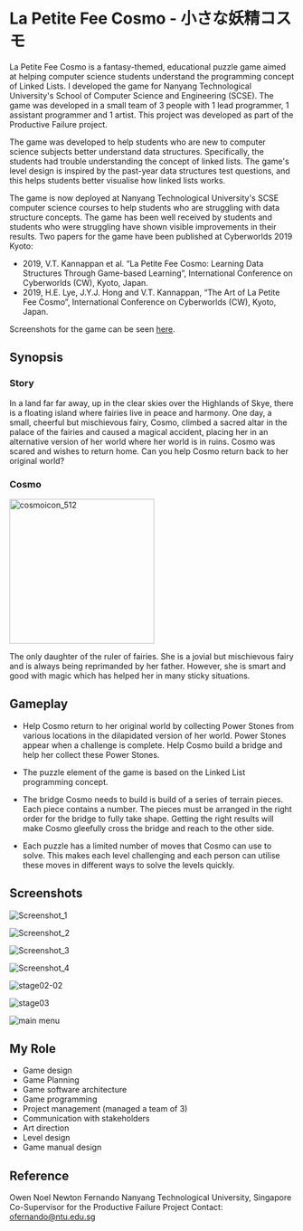 # La Petite Fee Cosmo - 小さな妖精コスモ

La Petite Fee Cosmo is a fantasy-themed, educational puzzle game aimed at helping computer science students understand the programming concept of Linked Lists. I developed the game for Nanyang Technological University's School of Computer Science and Engineering (SCSE). The game was developed in a small team of 3 people with 1 lead programmer, 1 assistant programmer and 1 artist. This project was developed as part of the Productive Failure project.

The game was developed to help students who are new to computer science subjects better understand data structures. Specifically, the students had trouble understanding the concept of linked lists. The game's level design is inspired by the past-year data structures test questions, and this helps students better visualise how linked lists works.

The game is now deployed at Nanyang Technological University's SCSE computer science courses to help students who are struggling with data structure concepts. The game has been well received by students and students who were struggling have shown visible improvements in their results. Two papers for the game have been published at Cyberworlds 2019 Kyoto:

- 2019, V.T. Kannappan et al. “La Petite Fee Cosmo: Learning Data Structures Through Game-based Learning”, International Conference on Cyberworlds (CW), Kyoto, Japan.
- 2019, H.E. Lye, J.Y.J. Hong and V.T. Kannappan, “The Art of La Petite Fee Cosmo”, International Conference on Cyberworlds (CW), Kyoto, Japan.

Screenshots for the game can be seen [here](#Screenshots).

## Synopsis
### Story
In a land far far away, up in the clear skies over the Highlands of Skye, there is a floating island where fairies live in peace and harmony. One day, a small, cheerful but mischievous fairy, Cosmo, climbed a sacred altar in the palace of the fairies and caused a magical accident, placing her in an alternative version of her world where her world is in ruins. Cosmo was scared and wishes to return home. Can you help Cosmo return back to her original world?

### Cosmo
<img width="256" alt="cosmoicon_512" src="https://user-images.githubusercontent.com/9075833/225967959-4319d4f5-44d3-49e2-9e35-63cbe330ffd3.png">

The only daughter of the ruler of fairies. She is a jovial but mischievous fairy and is always being reprimanded by her father. However, she is smart and good with magic which has helped her in many sticky situations.

## Gameplay
- Help Cosmo return to her original world by collecting Power Stones from various locations in the dilapidated version of her world. Power Stones appear when a challenge is complete. Help Cosmo build a bridge and help her collect these Power Stones.

- The puzzle element of the game is based on the Linked List programming concept.

- The bridge Cosmo needs to build is build of a series of terrain pieces. Each piece contains a number. The pieces must be arranged in the right order for the bridge to fully take shape. Getting the right results will make Cosmo gleefully cross the bridge and reach to the other side.

- Each puzzle has a limited number of moves that Cosmo can use to solve. This makes each level challenging and each person can utilise these moves in different ways to solve the levels quickly.

## Screenshots
![Screenshot_1](https://user-images.githubusercontent.com/9075833/225989141-3d0d654c-e504-445b-95d2-65e730528e0d.png)

![Screenshot_2](https://user-images.githubusercontent.com/9075833/225989154-d873e398-f52f-4296-9410-98786feaf846.png)

![Screenshot_3](https://user-images.githubusercontent.com/9075833/225989160-1745887b-0279-4ea7-aefa-e58968125cfa.png)

![Screenshot_4](https://user-images.githubusercontent.com/9075833/225990009-02cd247f-5b7c-4d55-8fc6-8d3314f5539d.png)

![stage02-02](https://user-images.githubusercontent.com/9075833/225990020-456b5c70-fed7-4697-8c6a-53d792d46427.png)

![stage03](https://user-images.githubusercontent.com/9075833/225990026-4623ccdc-a96d-4680-ab61-a903e302713a.png)

![main menu](https://user-images.githubusercontent.com/9075833/225989721-87b2208c-7ab8-4486-a473-1382e6cc0b62.png)

## My Role
- Game design
- Game Planning
- Game software architecture
- Game programming
- Project management (managed a team of 3)
- Communication with stakeholders
- Art direction
- Level design
- Game manual design

## Reference
Owen Noel Newton Fernando
Nanyang Technological University, Singapore
Co-Supervisor for the Productive Failure Project
Contact: ofernando@ntu.edu.sg
